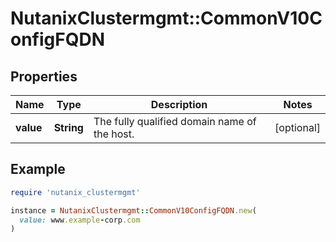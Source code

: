 # NutanixClustermgmt::CommonV10ConfigFQDN

## Properties

| Name | Type | Description | Notes |
| ---- | ---- | ----------- | ----- |
| **value** | **String** | The fully qualified domain name of the host.  | [optional] |

## Example

```ruby
require 'nutanix_clustermgmt'

instance = NutanixClustermgmt::CommonV10ConfigFQDN.new(
  value: www.example-corp.com
)
```

